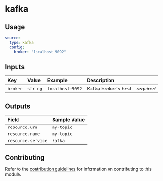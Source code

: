 # kafka

## Usage

```yaml
source:
  type: kafka
  config:
    broker: "localhost:9092"
```

## Inputs

| Key | Value | Example | Description |    |
| :-- | :---- | :------ | :---------- | :- |
| `broker` | `string` | `localhost:9092` | Kafka broker's host | *required* |

## Outputs

| Field | Sample Value |
| :---- | :---- |
| `resource.urn` | `my-topic` |
| `resource.name` | `my-topic` |
| `resource.service` | `kafka` |

## Contributing

Refer to the [contribution guidelines](../../../docs/contribute/guide.md#adding-a-new-extractor) for information on contributing to this module.
